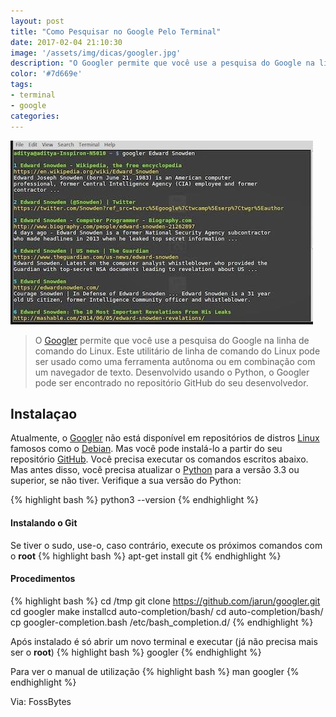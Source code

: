 ```yaml
---
layout: post
title: "Como Pesquisar no Google Pelo Terminal"
date: 2017-02-04 21:10:30
image: '/assets/img/dicas/googler.jpg'
description: "O Googler permite que você use a pesquisa do Google na linha de comando do Linux."
color: '#7d669e'
tags:
- terminal
- google
categories:
---
```


![Googler](/assets/img/dicas/googler.jpg)

> O [Googler](https://github.com/jarun/googler) permite que você use a pesquisa do Google na linha de comando do Linux. Este utilitário de linha de comando do Linux pode ser usado como uma ferramenta autônoma ou em combinação com um navegador de texto. Desenvolvido usando o Python, o Googler pode ser encontrado no repositório GitHub do seu desenvolvedor.

## Instalaçao

Atualmente, o [Googler](https://github.com/jarun/googler) não está disponível em repositórios de distros [Linux](http://terminalroot.com.br/tags/#linux) famosos como o [Debian](http://terminalroot.com.br/tags/#github). Mas você pode instalá-lo a partir do seu repositório [GitHub](http://terminalroot.com.br/tags/#linux). Você precisa executar os comandos escritos abaixo. Mas antes disso, você precisa atualizar o [Python](http://terminalroot.com.br/tags/#python) para a versão 3.3 ou superior, se não tiver. Verifique a sua versão do Python:

{% highlight bash %}
python3 --version
{% endhighlight %}

#### Instalando o Git

Se tiver o sudo, use-o, caso contrário, execute os próximos comandos com o __root__
{% highlight bash %}
apt-get install git
{% endhighlight %}

#### Procedimentos
{% highlight bash %}
cd /tmp
git clone https://github.com/jarun/googler.git
cd googler
make installcd auto-completion/bash/
cd auto-completion/bash/
cp googler-completion.bash /etc/bash_completion.d/
{% endhighlight %}

Após instalado é só abrir um novo terminal e executar (já não precisa mais ser o __root__)
{% highlight bash %}
googler
{% endhighlight %}

Para ver o manual de utilização
{% highlight bash %}
man googler
{% endhighlight %}


Via: FossBytes


<script async src="https://pagead2.googlesyndication.com/pagead/js/adsbygoogle.js"></script>

<!-- Informat -->
<ins class="adsbygoogle"
 style="display:block"
 data-ad-client="ca-pub-2838251107855362"
 data-ad-slot="2327980059"
 data-ad-format="auto"
 data-full-width-responsive="true"></ins>

<script>
(adsbygoogle = window.adsbygoogle || []).push({});
</script>



